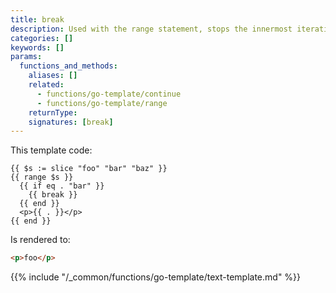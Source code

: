 ```yaml
---
title: break
description: Used with the range statement, stops the innermost iteration and bypasses all remaining iterations.
categories: []
keywords: []
params:
  functions_and_methods:
    aliases: []
    related:
      - functions/go-template/continue
      - functions/go-template/range
    returnType:
    signatures: [break]
---
```


This template code:

```go-html-template
{{ $s := slice "foo" "bar" "baz" }}
{{ range $s }}
  {{ if eq . "bar" }}
    {{ break }}
  {{ end }}
  <p>{{ . }}</p>
{{ end }}
```

Is rendered to:

```html
<p>foo</p>
```

{{% include "/_common/functions/go-template/text-template.md" %}}

